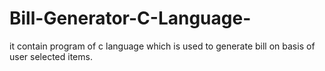 # Bill-Generator-C-Language-
it contain program of c language which is used to generate bill on basis of user selected items.
